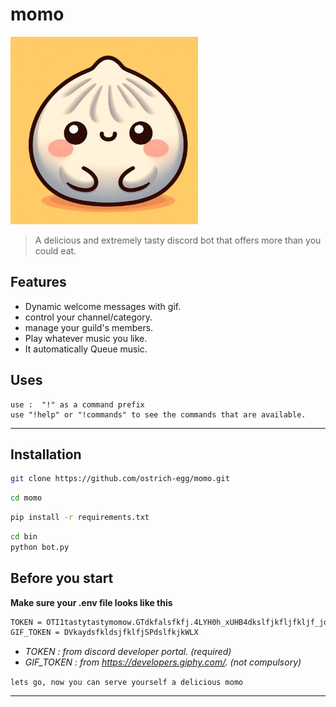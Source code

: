 # momo

<img src="logo.jpeg" alt="logo" width = "300" height= "auto" ><br>

> A delicious and extremely tasty discord bot that offers more than you could eat.

## Features

- Dynamic welcome messages with gif.
- control your channel/category.
- manage your guild's members.
- Play whatever music you like.
- It automatically Queue music.


## Uses

```
use :  "!" as a command prefix
use "!help" or "!commands" to see the commands that are available.
```

-----


## Installation

```sh
git clone https://github.com/ostrich-egg/momo.git
```

```sh
cd momo

```

```sh
pip install -r requirements.txt
```

```sh
cd bin
python bot.py
```


## Before you start

**Make sure your .env file looks like this**<br>

```sh
TOKEN = OTI1tastytastymomow.GTdkfalsfkfj.4LYH0h_xUHB4dkslfjkfljfkljf_joD1Z0tka4VQ
GIF_TOKEN = DVkaydsfkldsjfklfjSPdslfkjkWLX

```

- *TOKEN : from discord developer portal.    (required)*<br>
- *GIF_TOKEN : from https://developers.giphy.com/.    (not compulsory)*<br>

`lets go, now you can serve yourself a delicious momo`

-----